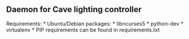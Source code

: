 Daemon for Cave lighting controller
---------------------------------------------
Requirements:
    * Ubuntu/Debian packages:
        * libncurses5
        * python-dev
        * virtualenv
    * PIP requirements can be found in requirements.txt
